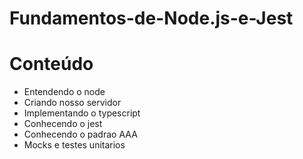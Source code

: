 # Fundamentos-de-Node.js-e-Jest


# Conteúdo 

 - Entendendo o node 
 - Criando nosso servidor
 - Implementando o typescript
 - Conhecendo o jest
 - Conhecendo o padrao AAA
 - Mocks e testes unitarios 
